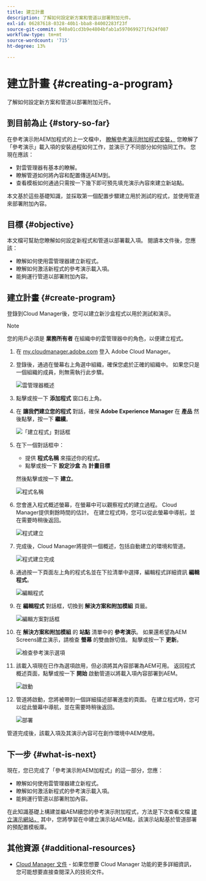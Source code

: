 ```yaml
---
title: 建立計畫
description: 了解如何設定新方案和管道以部署附加元件。
exl-id: 06287618-0328-40b1-bba8-84002283f23f
source-git-commit: 940a01cd3b9e4804bfab1a5970699271f624f087
workflow-type: tm+mt
source-wordcount: '715'
ht-degree: 13%

---
```


# 建立計畫 {#creating-a-program}

了解如何設定新方案和管道以部署附加元件。

## 到目前為止 {#story-so-far}

在參考演示附AEM加程式的上一文檔中， [瞭解參考演示附加程式安裝，](installation.md) 您瞭解了「參考演示」載入項的安裝過程如何工作，並演示了不同部分如何協同工作。 您現在應該：

* 對雲管理器有基本的瞭解。
* 瞭解管道如何將內容和配置傳送AEM到。
* 查看模板如何通過只需按一下幾下即可預先填充演示內容來建立新站點。

本文基於這些基礎知識，並採取第一個配置步驟建立用於測試的程式，並使用管道來部署附加內容。

## 目標 {#objective}

本文檔可幫助您瞭解如何設定新程式和管道以部署載入項。 閱讀本文件後，您應該：

* 瞭解如何使用雲管理器建立新程式。
* 瞭解如何激活新程式的參考演示載入項。
* 能夠運行管道以部署附加內容。

## 建立計畫 {#create-program}

登錄到Cloud Manager後，您可以建立新沙盒程式以用於測試和演示。

>[!NOTE]
>
>您的用戶必須是 **業務所有者** 在組織中的雲管理器中的角色，以便建立程式。

1. 在 [my.cloudmanager.adobe.com](https://my.cloudmanager.adobe.com/) 登入 Adobe Cloud Manager。

1. 登錄後，通過在螢幕右上角選中組織，確保您處於正確的組織中。 如果您只是一個組織的成員，則無需執行此步驟。

   ![雲管理器概述](assets/cloud-manager.png)

1. 點擊或按一下 **添加程式** 窗口右上角。

1. 在 **讓我們建立您的程式** 對話，確保 **Adobe Experience Manager** 在 **產品** 然後點擊，按一下 **繼續**。

   ![「建立程式」對話框](assets/create-program.png)

1. 在下一個對話框中：

   * 提供 **程式名稱** 來描述你的程式。
   * 點擊或按一下 **設定沙盒** 為 **計畫目標**

   然後點擊或按一下 **建立**。

   ![程式名稱](assets/program-name.png)

1. 您會進入程式概述螢幕，在螢幕中可以觀察程式的建立過程。 Cloud Manager提供剩餘時間的估計。 在建立程式時，您可以從此螢幕中導航，並在需要時稍後返回。

   ![程式建立](assets/program-creation.png)

1. 完成後，Cloud Manager將提供一個概述，包括自動建立的環境和管道。

   ![程式建立完成](assets/creation-complete.png)

1. 通過按一下頁面左上角的程式名並在下拉清單中選擇，編輯程式詳細資訊 **編輯程式**。

   ![編輯程式](assets/edit-program.png)

1. 在 **編輯程式** 對話框，切換到 **解決方案和附加模組** 頁籤。

   ![編輯方案對話框](assets/edit-program-dialog.png)

1. 在 **解決方案和附加模組** 的 **站點** 清單中的 **參考演示**。 如果還希望為AEM Screens建立演示，請檢查 **螢幕** 的雙曲餘切值。 點擊或按一下 **更新**。

   ![檢查參考演示選項](assets/edit-program-add-on.png)

1. 該載入項現在已作為選項啟用，但必須將其內容部署為AEM可用。 返回程式概述頁面，點擊或按一下 **開始** 啟動管道以將載入項內容部署到AEM。

   ![啟動](assets/deploy.png)

1. 管道將啟動，您將被帶到一個詳細描述部署進度的頁面。 在建立程式時，您可以從此螢幕中導航，並在需要時稍後返回。

   ![部署](assets/deployment.png)

管道完成後，該載入項及其演示內容可在創作環境中AEM使用。

## 下一步 {#what-is-next}

現在，您已完成了「參考演示附AEM加程式」的這一部分，您應：

* 瞭解如何使用雲管理器建立新程式。
* 瞭解如何激活新程式的參考演示載入項。
* 能夠運行管道以部署附加內容。

在此知識基礎上構建並繼AEM續您的參考演示附加程式，方法是下次查看文檔 [建立演示網站，](create-site.md) 其中，您將學習在中建立演示站AEM點，該演示站點基於管道部署的預配置模板庫。

## 其他資源 {#additional-resources}

* [Cloud Manager 文件](https://experienceleague.adobe.com/docs/experience-manager-cloud-service/onboarding/onboarding-concepts/cloud-manager-introduction.html) - 如果您想要 Cloud Manager 功能的更多詳細資訊，您可能想要直接查閱深入的技術文件。
